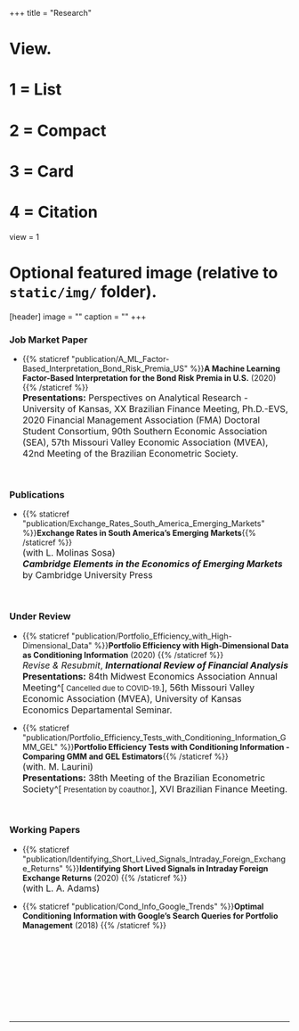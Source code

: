 +++
title = "Research"

# View.
#   1 = List
#   2 = Compact
#   3 = Card
#   4 = Citation
view = 1

# Optional featured image (relative to `static/img/` folder).
[header]
image = ""
caption = ""
+++

### **Job Market Paper**

* {{% staticref "publication/A_ML_Factor-Based_Interpretation_Bond_Risk_Premia_US" %}}**A Machine Learning Factor-Based Interpretation for the Bond Risk Premia in U.S.** (2020) {{% /staticref %}} <br>
<font size="3"> **Presentations:**  Perspectives on Analytical Research - University of Kansas, XX Brazilian Finance Meeting, Ph.D.-EVS, 2020 Financial Management Association (FMA) Doctoral Student Consortium, 90th Southern Economic Association (SEA), 57th Missouri Valley Economic Association (MVEA), 42nd Meeting of the Brazilian Econometric Society. </font>

<br>

### **Publications**

* {{% staticref "publication/Exchange_Rates_South_America_Emerging_Markets" %}}**Exchange Rates in South America’s Emerging Markets**{{% /staticref %}}  
<font size="3"> (with L. Molinas Sosa)  </font>  
<font size="3"> ***Cambridge Elements in the Economics of Emerging Markets*** by Cambridge University Press </font>

<br>
 
### **Under Review**
<!-- **Submitted** -->
<!-- Papers under Revision -->

* {{% staticref "publication/Portfolio_Efficiency_with_High-Dimensional_Data" %}}**Portfolio Efficiency with High-Dimensional Data as Conditioning Information** (2020) {{% /staticref %}} <br>
<font size="3"> *Revise \& Resubmit*, ***International Review of Financial Analysis*** </font> <br>
<font size="3"> **Presentations:** 84th Midwest Economics Association Annual Meeting^[<font size="2"> Cancelled due to COVID-19.</font>], 56th Missouri Valley Economic Association (MVEA), University of Kansas Economics Departamental Seminar. </font>

* {{% staticref "publication/Portfolio_Efficiency_Tests_with_Conditioning_Information_GMM_GEL" %}}**Portfolio Efficiency Tests with Conditioning Information - Comparing GMM and GEL Estimators**{{% /staticref %}}  
 <font size="3"> (with. M. Laurini) </font> <br>
<font size="3"> **Presentations:** 38th Meeting of the Brazilian Econometric Society^[<font size="2"> Presentation by coauthor.</font>], XVI Brazilian Finance Meeting. </font>

<br>

### **Working Papers**

<!--
* {{% staticref "publication/A_ML_Factor-Based_Interpretation_Bond_Risk_Premia_US" %}}**A Machine Learning Factor-Based Interpretation for the Bond Risk Premia in U.S.** (2020) {{% /staticref %}}
-->


* {{% staticref "publication/Identifying_Short_Lived_Signals_Intraday_Foreign_Exchange_Returns" %}}**Identifying Short Lived Signals in Intraday Foreign Exchange Returns** (2020) {{% /staticref %}}  
 <font size="3"> (with L. A. Adams) </font>
 
* {{% staticref "publication/Cond_Info_Google_Trends" %}}**Optimal Conditioning Information with Google’s Search Queries for Portfolio Management** (2018) {{% /staticref %}}


<br>
<br>
<br>
<br>
<br>
<br>
<br>
<br>

---